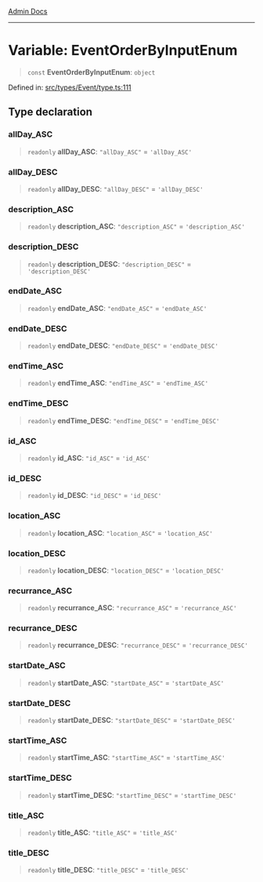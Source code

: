 [Admin Docs](/)

***

# Variable: EventOrderByInputEnum

> `const` **EventOrderByInputEnum**: `object`

Defined in: [src/types/Event/type.ts:111](https://github.com/PalisadoesFoundation/talawa-admin/blob/main/src/types/Event/type.ts#L111)

## Type declaration

### allDay\_ASC

> `readonly` **allDay\_ASC**: `"allDay_ASC"` = `'allDay_ASC'`

### allDay\_DESC

> `readonly` **allDay\_DESC**: `"allDay_DESC"` = `'allDay_DESC'`

### description\_ASC

> `readonly` **description\_ASC**: `"description_ASC"` = `'description_ASC'`

### description\_DESC

> `readonly` **description\_DESC**: `"description_DESC"` = `'description_DESC'`

### endDate\_ASC

> `readonly` **endDate\_ASC**: `"endDate_ASC"` = `'endDate_ASC'`

### endDate\_DESC

> `readonly` **endDate\_DESC**: `"endDate_DESC"` = `'endDate_DESC'`

### endTime\_ASC

> `readonly` **endTime\_ASC**: `"endTime_ASC"` = `'endTime_ASC'`

### endTime\_DESC

> `readonly` **endTime\_DESC**: `"endTime_DESC"` = `'endTime_DESC'`

### id\_ASC

> `readonly` **id\_ASC**: `"id_ASC"` = `'id_ASC'`

### id\_DESC

> `readonly` **id\_DESC**: `"id_DESC"` = `'id_DESC'`

### location\_ASC

> `readonly` **location\_ASC**: `"location_ASC"` = `'location_ASC'`

### location\_DESC

> `readonly` **location\_DESC**: `"location_DESC"` = `'location_DESC'`

### recurrance\_ASC

> `readonly` **recurrance\_ASC**: `"recurrance_ASC"` = `'recurrance_ASC'`

### recurrance\_DESC

> `readonly` **recurrance\_DESC**: `"recurrance_DESC"` = `'recurrance_DESC'`

### startDate\_ASC

> `readonly` **startDate\_ASC**: `"startDate_ASC"` = `'startDate_ASC'`

### startDate\_DESC

> `readonly` **startDate\_DESC**: `"startDate_DESC"` = `'startDate_DESC'`

### startTime\_ASC

> `readonly` **startTime\_ASC**: `"startTime_ASC"` = `'startTime_ASC'`

### startTime\_DESC

> `readonly` **startTime\_DESC**: `"startTime_DESC"` = `'startTime_DESC'`

### title\_ASC

> `readonly` **title\_ASC**: `"title_ASC"` = `'title_ASC'`

### title\_DESC

> `readonly` **title\_DESC**: `"title_DESC"` = `'title_DESC'`
